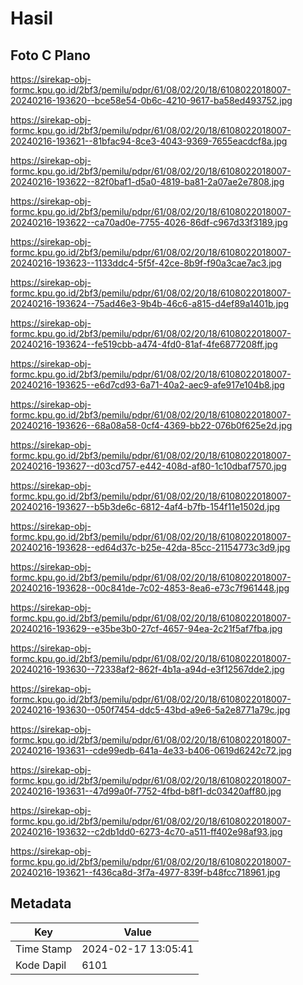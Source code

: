 # Hasil

## Foto C Plano

https://sirekap-obj-formc.kpu.go.id/2bf3/pemilu/pdpr/61/08/02/20/18/6108022018007-20240216-193620--bce58e54-0b6c-4210-9617-ba58ed493752.jpg

https://sirekap-obj-formc.kpu.go.id/2bf3/pemilu/pdpr/61/08/02/20/18/6108022018007-20240216-193621--81bfac94-8ce3-4043-9369-7655eacdcf8a.jpg

https://sirekap-obj-formc.kpu.go.id/2bf3/pemilu/pdpr/61/08/02/20/18/6108022018007-20240216-193622--82f0baf1-d5a0-4819-ba81-2a07ae2e7808.jpg

https://sirekap-obj-formc.kpu.go.id/2bf3/pemilu/pdpr/61/08/02/20/18/6108022018007-20240216-193622--ca70ad0e-7755-4026-86df-c967d33f3189.jpg

https://sirekap-obj-formc.kpu.go.id/2bf3/pemilu/pdpr/61/08/02/20/18/6108022018007-20240216-193623--1133ddc4-5f5f-42ce-8b9f-f90a3cae7ac3.jpg

https://sirekap-obj-formc.kpu.go.id/2bf3/pemilu/pdpr/61/08/02/20/18/6108022018007-20240216-193624--75ad46e3-9b4b-46c6-a815-d4ef89a1401b.jpg

https://sirekap-obj-formc.kpu.go.id/2bf3/pemilu/pdpr/61/08/02/20/18/6108022018007-20240216-193624--fe519cbb-a474-4fd0-81af-4fe6877208ff.jpg

https://sirekap-obj-formc.kpu.go.id/2bf3/pemilu/pdpr/61/08/02/20/18/6108022018007-20240216-193625--e6d7cd93-6a71-40a2-aec9-afe917e104b8.jpg

https://sirekap-obj-formc.kpu.go.id/2bf3/pemilu/pdpr/61/08/02/20/18/6108022018007-20240216-193626--68a08a58-0cf4-4369-bb22-076b0f625e2d.jpg

https://sirekap-obj-formc.kpu.go.id/2bf3/pemilu/pdpr/61/08/02/20/18/6108022018007-20240216-193627--d03cd757-e442-408d-af80-1c10dbaf7570.jpg

https://sirekap-obj-formc.kpu.go.id/2bf3/pemilu/pdpr/61/08/02/20/18/6108022018007-20240216-193627--b5b3de6c-6812-4af4-b7fb-154f11e1502d.jpg

https://sirekap-obj-formc.kpu.go.id/2bf3/pemilu/pdpr/61/08/02/20/18/6108022018007-20240216-193628--ed64d37c-b25e-42da-85cc-21154773c3d9.jpg

https://sirekap-obj-formc.kpu.go.id/2bf3/pemilu/pdpr/61/08/02/20/18/6108022018007-20240216-193628--00c841de-7c02-4853-8ea6-e73c7f961448.jpg

https://sirekap-obj-formc.kpu.go.id/2bf3/pemilu/pdpr/61/08/02/20/18/6108022018007-20240216-193629--e35be3b0-27cf-4657-94ea-2c21f5af7fba.jpg

https://sirekap-obj-formc.kpu.go.id/2bf3/pemilu/pdpr/61/08/02/20/18/6108022018007-20240216-193630--72338af2-862f-4b1a-a94d-e3f12567dde2.jpg

https://sirekap-obj-formc.kpu.go.id/2bf3/pemilu/pdpr/61/08/02/20/18/6108022018007-20240216-193630--050f7454-ddc5-43bd-a9e6-5a2e8771a79c.jpg

https://sirekap-obj-formc.kpu.go.id/2bf3/pemilu/pdpr/61/08/02/20/18/6108022018007-20240216-193631--cde99edb-641a-4e33-b406-0619d6242c72.jpg

https://sirekap-obj-formc.kpu.go.id/2bf3/pemilu/pdpr/61/08/02/20/18/6108022018007-20240216-193631--47d99a0f-7752-4fbd-b8f1-dc03420aff80.jpg

https://sirekap-obj-formc.kpu.go.id/2bf3/pemilu/pdpr/61/08/02/20/18/6108022018007-20240216-193632--c2db1dd0-6273-4c70-a511-ff402e98af93.jpg

https://sirekap-obj-formc.kpu.go.id/2bf3/pemilu/pdpr/61/08/02/20/18/6108022018007-20240216-193621--f436ca8d-3f7a-4977-839f-b48fcc718961.jpg


## Metadata

| Key        | Value               |
| ---------- | ------------------- |
| Time Stamp | 2024-02-17 13:05:41 |
| Kode Dapil | 6101                |



